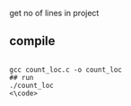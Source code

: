get no of lines in project
## compile

<code>
gcc count_loc.c -o count_loc
## run
./count_loc
<\code>
